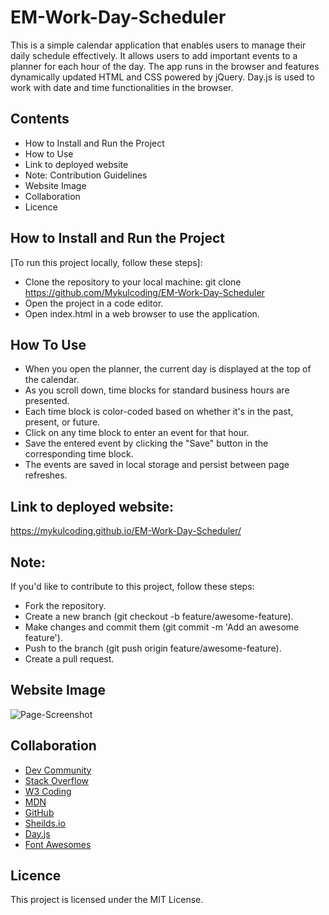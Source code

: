 # EM-Work-Day-Scheduler

This is a simple calendar application that enables users to manage their daily schedule effectively. It allows users to add important events to a planner for each hour of the day. The app runs in the browser and features dynamically updated HTML and CSS powered by jQuery. Day.js is used to work with date and time functionalities in the browser.


## Contents
- How to Install and Run the Project
- How to Use
- Link to deployed website
- Note: Contribution Guidelines
- Website Image
- Collaboration
- Licence


## How to Install and Run the Project
[To run this project locally, follow these steps]:
- Clone the repository to your local machine: git clone https://github.com/Mykulcoding/EM-Work-Day-Scheduler
- Open the project in a code editor.
- Open index.html in a web browser to use the application.


## How To Use
- When you open the planner, the current day is displayed at the top of the calendar.
- As you scroll down, time blocks for standard business hours are presented.
- Each time block is color-coded based on whether it's in the past, present, or future.
- Click on any time block to enter an event for that hour.
- Save the entered event by clicking the "Save" button in the corresponding time block.
- The events are saved in local storage and persist between page refreshes.


## Link to deployed website:
https://mykulcoding.github.io/EM-Work-Day-Scheduler/


## Note:
If you'd like to contribute to this project, follow these steps:
- Fork the repository.
- Create a new branch (git checkout -b feature/awesome-feature).
- Make changes and commit them (git commit -m 'Add an awesome feature').
- Push to the branch (git push origin feature/awesome-feature).
- Create a pull request.


## Website Image

![Page-Screenshot](https://github.com/Mykulcoding/EM-Work-Day-Scheduler/assets/147704782/82dcc5d7-3350-4193-b79f-0e2b69de9800)

## Collaboration

- [Dev Community](https://dev.to/)
- [Stack Overflow](https://stackoverflow.com/)
- [W3 Coding](https://www.w3schools.com/)
- [MDN](https://developer.mozilla.org/en-US/)
- [GitHub](https://docs.github.com/en)
- [Sheilds.io](https://shields.io/badges)
- [Day.js](https://day.js.org/docs/en/display/format)
- [Font Awesomes](https://fontawesome.com/icons)


## Licence
This project is licensed under the MIT License.
